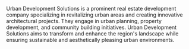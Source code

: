 Urban Development Solutions is a prominent real estate development company specializing in revitalizing urban areas and creating innovative architectural projects. They engage in urban planning, property development, and community building initiatives. Urban Development Solutions aims to transform and enhance the region's landscape while ensuring sustainable and aesthetically pleasing urban environments.
